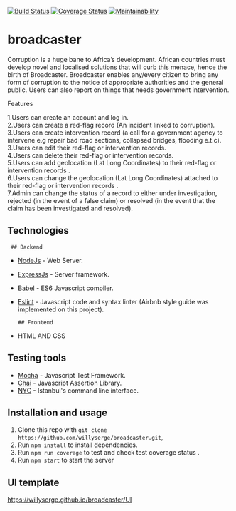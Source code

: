 [![Build Status](https://travis-ci.org/willyserge/broadcaster.svg?branch=ft-create-sign-up-route-162836478)](https://travis-ci.org/willyserge/broadcaster)
[![Coverage Status](https://coveralls.io/repos/github/willyserge/broadcaster/badge.svg?branch=ch-tests-169932313)](https://coveralls.io/github/willyserge/broadcaster?branch=ch-tests-169932313)
[![Maintainability](https://api.codeclimate.com/v1/badges/0a7528fefcb24c5b86d7/maintainability)](https://codeclimate.com/github/willyserge/broadcaster/maintainability)

# broadcaster

Corruption is a huge bane to Africa’s development. African countries must develop novel and localised solutions that will curb this menace, hence the birth of Broadcaster. Broadcaster enables any/every citizen to bring any form of corruption to the notice of appropriate authorities and the general public. Users can also report on things that needs government intervention.

Features

1.Users can create an account and log in.  
2.Users can create a red-flag record (An incident linked to corruption).  
3.Users can create intervention record (a call for a government agency to intervene e.g repair bad road sections, collapsed bridges, flooding e.t.c).  
3.Users can edit their red-flag or intervention records.  
4.Users can delete their red-flag or intervention records.  
5.Users can add geolocation (Lat Long Coordinates) to their red-flag or intervention records .  
6.Users can change the geolocation (Lat Long Coordinates) attached to their red-flag or intervention records .  
7.Admin can change the status of a record to either under investigation, rejected (in the event of a false claim) or resolved (in the event that the claim has been investigated and resolved).     



## Technologies
  
     ## Backend

- [NodeJs](https://nodejs.org/) - Web Server.
- [ExpressJs](https://expressjs.com/) - Server framework.
- [Babel](https://babeljs.io/) - ES6 Javascript compiler.
- [Eslint](https://eslint.org/) - Javascript code and syntax linter (Airbnb style guide was implemented on this project).
    
      ## Frontend
    
 - HTML AND CSS

## Testing tools

- [Mocha](https://mochajs.org/) - Javascript Test Framework.
- [Chai](https://www.chaijs.com/) - Javascript Assertion Library.
- [NYC](https://github.com/istanbuljs/nyc) - Istanbul's command line interface.

## Installation and usage

1. Clone this repo with `git clone https://github.com/willyserge/broadcaster.git`,
2. Run `npm install` to install dependencies.
2. Run `npm run coverage` to test and check test coverage status .
3. Run `npm start` to start the server

## UI template
https://willyserge.github.io/broadcaster/UI






